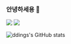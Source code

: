 ### 안녕하세용 👋
<a href="버튼을 눌렀을 때 이동할 링크" target="_blank"><img src="https://img.shields.io/badge/Java-FF7800?style=for-the-badge&logo=coffeescript&logoColor=000000"/></a>
<a href="버튼을 눌렀을 때 이동할 링크" target="_blank"><img src="https://img.shields.io/badge/Spring Boot-6DB33F?style=for-the-badge&logo=springboot&logoColor=000000"/></a>

![ddings's GitHub stats](https://github-readme-stats.vercel.app/api?username=ddings73&show_icons=true&theme=dark)
<!--
**ddings73/ddings73** is a ✨ _special_ ✨ repository because its `README.md` (this file) appears on your GitHub profile.

Here are some ideas to get you started:

- 🔭 I’m currently working on ...
- 🌱 I’m currently learning ...
- 👯 I’m looking to collaborate on ...
- 🤔 I’m looking for help with ...
- 💬 Ask me about ...
- 📫 How to reach me: ...
- 😄 Pronouns: ...
- ⚡ Fun fact: ...
-->
